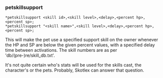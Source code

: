 ### petskillsupport
```
*petskillsupport <skill id>,<skill level>,<delay>,<percent hp>,<percent sp>;
*petskillsupport "<skill name>",<skill level>,<delay>,<percent hp>,<percent sp>;
```

This will make the pet use a specified support skill on the owner whenever the
HP and SP are below the given percent values, with a specified delay time
between activations. The skill numbers are as per 'db/(pre-)re/skill_db.txt'.

It's not quite certain who's stats will be used for the skills cast, the
character's or the pets. Probably, Skotlex can answer that question.

